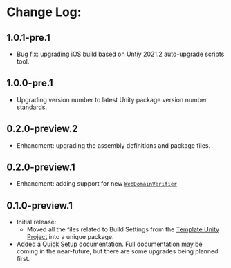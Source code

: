 # Change Log:

## 1.0.1-pre.1

- Bug fix: upgrading iOS build based on Untiy 2021.2 auto-upgrade scripts tool.

## 1.0.0-pre.1

- Upgrading version number to latest Unity package version number standards.

## 0.2.0-preview.2

- Enhancment: upgrading the assembly definitions and package files.

## 0.2.0-preview.1

- Enhancment: adding support for new [`WebDomainVerifier`](https://github.com/OmiyaGames/omiya-games-web-security/blob/master/Runtime/WebDomainVerifier.cs)

## 0.1.0-preview.1

- Initial release:
    - Moved all the files related to Build Settings from the [Template Unity Project](https://github.com/OmiyaGames/template-unity-project) into a unique package.
- Added a [Quick Setup](https://omiyagames.github.io/omiya-games-builds/) documentation.  Full documentation may be coming in the near-future, but there are some upgrades being planned first.
